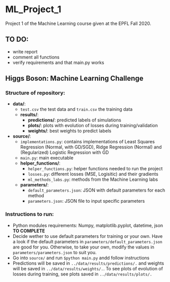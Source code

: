 # ML_Project_1
Project 1 of the Machine Learning course given at the EPFL Fall 2020. 

## TO DO:
- write report
- comment all functions
- verify requirements and that main.py works 

## Higgs Boson: Machine Learning Challenge

### Structure of repository: 
- **data/**: 
	- `test.csv` the test data and `train.csv` the training data
	- **results/**: 
		- **predictions/**: predicted labels of simulations
        - **plots/**: plots with evolution of losses during training/validation		
        - **weights/**: best weights to predict labels
- **source/**: 
	- `implementations.py`: contains implementations of Least Squares Regression (Normal, with GD/SGD), Ridge Regression (Normal) and (Regularized) Logistic Regression with GD
	- `main.py`: main executable
	- **helper_functions/**: 
		- `helper_functions.py`: helper functions needed to run the project
		- `losses.py`: different losses (MSE, Logisitic) and their gradients
		- `ml_methods_labs.py`: methods from the Machine Learning labs
	- **parameters/**: 
		- `default_parameters.json`: JSON with default parameters for each method
		- `parameters.json`: JSON file to input specific parameters

### Instructions to run: 
- Python modules requirements: Numpy, matplotlib.pyplot, datetime, json **TO COMPLETE**
- Decide wether to use default parameters for training or your own. Have a look if the default parameters in `parameters/default_parameters.json` are good for you. Otherwise, to take your own, modify the values in `parameters/parameters.json` to suit you. 
- Go into `source/` and run `$python main.py` andd follow instructions
- Predictions will be saved in `../data/results/predictions/.` and weights will be saved in `../data/results/weights/.`. To see plots of evolution of losses during training, see plots saved in `../data/results/plots/.`
